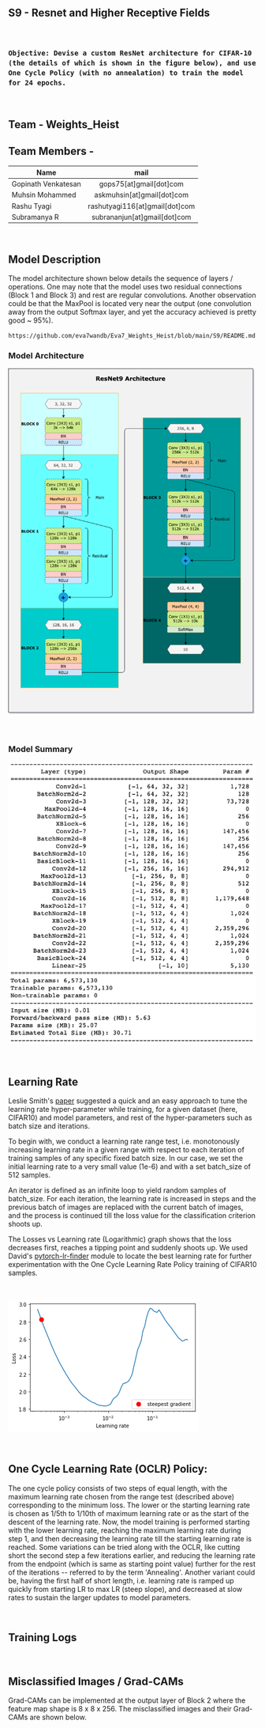 ## S9 - Resnet and Higher Receptive Fields
&nbsp;
### `Objective: Devise a custom ResNet architecture for CIFAR-10 (the details of which is shown in the figure below), and use One Cycle Policy (with no annealation) to train the model for 24 epochs.`

&nbsp;

## Team - Weights_Heist
## Team Members - 

| Name        | mail           |
| ------------- |:-------------:|
|Gopinath Venkatesan|gops75[at]gmail[dot]com|
|Muhsin Mohammed|askmuhsin[at]gmail[dot]com|
|Rashu Tyagi|rashutyagi116[at]gmail[dot]com| 
|Subramanya R|subrananjun[at]gmail[dot]com| 

&nbsp;

## Model Description
The model architecture shown below details the sequence of layers / operations. One may note that the model uses two residual connections (Block 1 and Block 3) and rest are regular convolutions. Another observation could be that the MaxPool is located very near the output (one convolution away from the output Softmax layer, and yet the accuracy achieved is pretty good ~ 95%).

    https://github.com/eva7wandb/Eva7_Weights_Heist/blob/main/S9/README.md


### Model Architecture
![Screenshot](./resources/resnet9_architecture.png)

&nbsp;

### Model Summary
![Screenshot](./resources/eva7_S9_mdl_summary.png)

&nbsp;

## Learning Rate
Leslie Smith's [paper](https://arxiv.org/pdf/1506.01186.pdf) suggested a quick and an easy approach to tune the learning rate hyper-parameter while training, for a given dataset (here, CIFAR10) and model parameters, and rest of the hyper-parameters such as batch size and iterations.

To begin with, we conduct a learning rate range test, i.e. monotonously increasing learning rate in a given range with respect to each iteration of training samples of any specific fixed batch size. In our case, we set the initial learning rate to a very small value (1e-6) and with a set batch_size of 512 samples. 

An iterator is defined as an infinite loop to yield random samples of batch_size. For each iteration, the learning rate is increased in steps and the previous batch of images are replaced with the current batch of images, and the process is continued till the loss value for the classification criterion shoots up. 

The Losses vs Learning rate (Logarithmic) graph shows that the loss decreases first, reaches a tipping point and suddenly shoots up. We used David's [pytorch-lr-finder](https://github.com/davidtvs/pytorch-lr-finder) module to locate the best learning rate for further experimentation with the One Cycle Learning Rate Policy training of CIFAR10 samples.

&nbsp;

![Loss_vs_LearningRate](./resources/lr_vs_loss.png)

&nbsp;

## One Cycle Learning Rate (OCLR) Policy:

The one cycle policy consists of two steps of equal length, with the maximum learning rate chosen from the range test (described above) corresponding to the minimum loss. The lower or the starting learning rate is chosen as 1/5th to 1/10th of maximum learning rate or as the start of the descent of the learning rate. Now, the model training is performed starting with the lower learning rate, reaching the maximum learning rate during step 1, and then decreasing the learning rate till the starting learning rate is reached. Some variations can be tried along with the OCLR, like cutting short the second step a few iterations earlier, and reducing the learning rate from the endpoint (which is same as starting point value) further for the rest of the iterations -- referred to by the term 'Annealing'. Another variant could be, having the first half of short length, i.e. learning rate is ramped up quickly from starting LR to max LR (steep slope), and decreased at slow rates to sustain the larger updates to model parameters.

&nbsp;

## Training Logs

&nbsp;

## Misclassified Images / Grad-CAMs

Grad-CAMs can be implemented at the output layer of Block 2 where the feature map shape is 8 x 8 x 256. The misclassified images and their Grad-CAMs are shown below.



